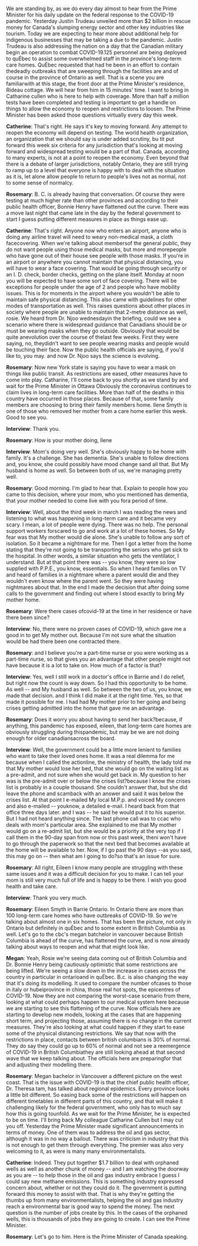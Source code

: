 

We are standing by, as we do every day almost to hear from the Prime Minister for his daily update on the federal response to the COVID-19 pandemic.
Yesterday Justin Trudeau unveiled more than $2 billion in rescue money for Canada's slumping energy sector and other key industries like tourism.
Today we are expecting to hear more about additional help for indigenous businesses that may be taking a due to the pandemic.
Justin Trudeau is also addressing the nation on a day that the Canadian military begin an operation to combat COVID-19.125 personnel are being deployed to quÉbec to assist some overwhelmed staff in the province's long-term care homes.
QuÉbec requested that had he been in an effort to contain thedeadly outbreaks that are sweeping through the facilities are and of course in the province of Ontario as well.
That is a scene you are familiarwith at this stage, the front door at the Prime Minister's residence, Rideau cottage.
We will hear from him in 15 minutes' time.
I want to bring in Catharine cullen who is here to help with coverage.
More than half a million tests have been completed and testing is important to get a handle on things to allow the economy to reopen and restrictions to loosen.
The Prime Minister has been asked those questions virtually every day this week.



**Catherine**:
That's right.
He says it's key to moving forward.
Any attempt to reopen the economy will depend on testing.
The world health organization, an organization that we should say is under added scrutiny, bu tit put forward this week six criteria for any jurisdiction that's looking at moving forward and widespread testing would be a part of that.
Canada, according to many experts, is not at a point to reopen the economy.
Even beyond that there is a debate of larger jurisdictions, notably Ontario, they are still trying to ramp up to a level that everyone is happy with to deal with the situation as it is, let alone allow people to return to people's lives not as normal, not to some sense of normalcy.



**Rosemary**:
B. C. is already having that conversation.
Of course they were testing at much higher rate than other provinces and according to their public health officer, Bonnie Henry have flattened out the curve.
There was a move last night that came late in the day by the federal government to start I guess putting different measures in place as things ease up.



**Catherine**:
That's right.
Anyone now who enters an airport, anyone who is doing any airline travel will need to weary non-medical mask, a cloth facecovering.
When we're talking about membersof the general public, they do not want people using those medical masks, but more and morepeople who have gone out of their house see people with those masks.
If you're in an airport or anywhere you cannot maintain that physical distancing, you will have to wear a face covering.
That would be going through security or an I. D. check, border checks, getting on the plane itself.
Monday at noon you will be expected to have some sort of face covering.
There will be exceptions for people under the age of 2 and people who have mobility issues.
This is for moments in the airport where you wouldn't be able to maintain safe physical distancing.
This also came with guidelines for other modes of transportation as well.
This raises questions about other places in society where people are unable to maintain that 2-metre distance as well, rosie.
We heard from Dr. Njoo wednesdayin the briefing, could we see a scenario where there is widespread guidance that Canadians should be or must be wearing masks when they go outside.
Obviously that would be quite anevolution over the course of thelast few weeks.
First they were saying, no, theydidn't want to see people wearing masks and people would be touching their face.
Now the public health officials are saying, if you'd like to, you may.
and now Dr. Njoo says the science is evolving.



**Rosemary**:
Now new York state is saying you have to wear a mask on things like public transit.
As restrictions are eased, other measures have to come into play.
Catharine, I'll come back to you shortly as we stand by and wait for the Prime Minister in Ottawa Obviously the coronavirus continues to claim lives in long-term care facilities.
More than half of the deaths in this country have occurred in those places.
Because of that, some family members are choosing to bring their family members home.
Ilene Smyth is one of those who removed her mother from a care home earlier this week.
Good to see you.



**Interview**:
Thank you.



**Rosemary**:
How is your mother doing, Ilene



**Interview**:
Mom's doing very well.
She's obviously happy to be home with family.
It's a challenge.
She has dementia.
She's unable to follow directions and, you know, she could possibly have mood change sand all that.
But My husband is home as well.
So between both of us, we're managing pretty well.



**Rosemary**:
Good morning.
I'm glad to hear that.
Explain to people how you came to this decision, where your mom, who you mentioned has dementia, that your mother needed to come live with you fora period of time.



**Interview**:
Well, about the third week in march I was reading the news and listening to what was happening in long-term care and it became very scary.
I mean, a lot of people were dying.
There was no help.
The personal support workers forscared to go and work at a lot of these homes.
So My fear was that My mother would die alone.
She's unable to follow any sort of isolation.
So it became a nightmare for me. Then I got a letter from the home stating that they're not going to be transporting the seniors who get sick to the hospital.
In other words, a similar situation who gets the ventilator, I understand.
But at that point there was -- you know, they were so low supplied with P.P.E., you know, essentials.
So when I heard families on TV and heard of families in a nightmare where a parent would die and they wouldn't even know where the parent went.
So they were having nightmares about that.
In the end I made the decision that after doing some calls to the government and finding out where I stood exactly to bring My mother home.



**Rosemary**:
Were there cases ofcovid-19 at the time in her residence or have there been since?



**Interview**:
No, there were no proven cases of COVID-19, which gave me a good in to get My mother out.
Because I'm not sure what the situation would be had there been one contracted there.



**Rosemary**:
and I believe you're a part-time nurse or you were working as a part-time nurse, so that gives you an advantage that other people might not have because it is a lot to take on. How much of a factor is that?



**Interview**:
Yes, well I still work in a doctor's office in Barrie and I do relief, but right now the count is way down.
So I had this opportunity to be home.
As well -- and My husband as well.
So between the two of us, you know, we made that decision.
and I think I did make it at the right time.
Yes, so that made it possible for me. I had had My mother prior to her going and being crises getting admitted into the home that gave me an advantage.



**Rosemary**:
Does it worry you about having to send her back?because, if anything, this pandemic has exposed, eileen, that long-term care homes are obviously struggling during thispandemic, but may be we are not doing enough for older canadiansacross the board.



**Interview**:
Well, the government could be a little more lenient to families who want to take their loved ones home.
It was a real dilemma for me because when I called the actionline, the ministry of health, the lady told me that My mother would lose her bed, that she would go on the waiting list as a pre-admit, and not sure when she would get back in. My question to her was is the pre-admit over or below the crises list?because I know the crises list is probably in a couple thousand.
She couldn't answer that, but she did leave the phone and scamback with an answer and said it was below the crises list.
At that point I e-mailed My local M.P.p. and voiced My concern and also e-mailed -- youknow, a detailed e-mail.
I heard back from that office three days later.
and I was -- he said he would put it to his superior.
But I had not heard anything since.
The last phone call was to ccac who deals with mom's particular area.
She explained to me that My mother would go on a re-admit list, but she would be a priority at the very top if I call them in the 90-day span from now or this past week, theni won't have to go through the paperwork so that the next bed that becomes available at the home will be available to her.
Now, if I go past the 90 days --as you said, this may go on -- then what am I going to do?so that's an issue for sure.



**Rosemary**:
All right, Eileen I know many people are struggling with these same issues and it was a difficult decision for you to make.
I can tell your mom is still very much full of life and is happy to be there.
I wish you good health and take care.



**Interview**:
Thank you very much.



**Rosemary**:
Eileen Smyth in Barrie Ontario.
In Ontario there are more than 100 long-term care homes who have outbreaks of COVID-19. So we're talking about almost one in six homes.
That has been the picture, not only in Ontario but definitely in quÉbec and to some extent in British Columbia as well.
Let's go to the cbc's megan batchelor in vancouver because British Columbia is ahead of the curve, has flattened the curve, and is now already talking about ways to reopen and what that might look like.



**Megan**:
Yeah, Rosie we're seeing data coming out of British Columbia and Dr. Bonnie Henry being cautiously optimistic that some restrictions are being lifted.
We're seeing a slow down in the increase in cases across the country in particular in ontarioand in quÉbec.
B.c. is also changing the way that it's doing its modelling.
It used to compare the number ofcases to those in italy or hubeiprovince in china, those real hot spots, the epicentres of COVID-19. Now they are not comparing the worst-case scenario from there, looking at what could perhaps happen to our medical system here because we are starting to see this flattening of the curve.
Now officials here are starting to develop new models, looking at the cases that are happening short term, and projecting those, assuming there is no change in the current measures.
They're also looking at what could happen if they start to ease some of the physical distancing restrictions.
We say that now with the restrictions in place, contacts between british columbians is 30% of normal.
They do say they could go up to 60% of normal and not see a reemergence of COVID-19 in British Columbiathey are still looking ahead at that second wave that we keep talking about.
The officials here are preparingfor that and adjusting their modelling there.



**Rosemary**:
Megan bachelor in Vancouver a different picture on the west coast.
That is the issue with COVID-19 is that the chief public health officer, Dr. Theresa tam, has talked about regional epidemics.
Every province looks a little bit different.
So easing back some of the restrictions will happen on different timetables in different parts of this country, and that will make it challenging likely for the federal government, who only has to much say how this is going tounfold.
As we wait for the Prime Minister, he is expected to be on time.
I'll bring back My colleague Catharine Cullen but I may cut you off.
Yesterday the Prime Minister made significant announcements in terms of money.
One of them was to address the oil and gas sector, although it was in no way a bailout.
There was criticism in industry that this is not enough to get them through everything.
The premier was also very welcoming to it, as were is many many environmentalists.



**Catherine**:
Indeed.
They put together $1.7 billion to deal with orphaned wells as well as another chunk of money -- and I am watching the doorway as you are -- to help those in the oil and gas industry embrace I guess I could say new methane emissions.
This is something industry expressed concern about, whether or not they could do it. The government is putting forward this money to assist with that.
That is why they're getting the thumbs up from many environmentalists, helping the oil and gas industry reach a environmental bar is good way to spend the money.
The next question is the number of jobs create by this.
In the cases of the orphaned wells, this is thousands of jobs they are going to create.
I can see the Prime Minister.



**Rosemary**:
Let's go to him.
Here is the Prime Minister of Canada speaking.
